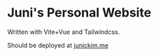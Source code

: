 # Juni's Personal Website

Written with Vite+Vue and Tailwindcss.

Should be deployed at [junickim.me](https://junickim.me)

